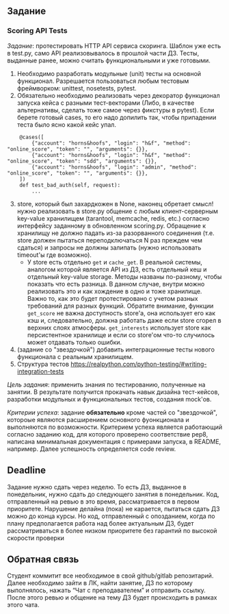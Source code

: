 ## Задание
### Scoring API Tests

*Задание*: протестировать HTTP API сервиса скоринга. Шаблон уже есть в test.py, само API реализовывалось в прошлой части ДЗ. Тесты, выданные ранее, можно считать функциональными и уже готовыми.
1. Необходимо разработать модульные (unit) тесты на основной функционал. Разрешается пользоваться любым тестовым фреймворком: unittest, nosetests, pytest.
2. Обязательно необходимо реализовать через декоратор функционал запуска кейса с разными тест-векторами (Либо, в качестве альтернативы, сделать тоже самое через фикстуры в pytest). Если берете готовый cases, то его надо допилить так, чтобы припадении теста было ясно какой кейс упал.

```
    @cases([
        {"account": "horns&hoofs", "login": "h&f", "method": "online_score", "token": "", "arguments": {}},
        {"account": "horns&hoofs", "login": "h&f", "method": "online_score", "token": "sdd", "arguments": {}},
        {"account": "horns&hoofs", "login": "admin", "method": "online_score", "token": "", "arguments": {}},
    ])
    def test_bad_auth(self, request):
    	...
```

3. store, который был захардкожен в None, наконец обретает смысл! нужно реализовать в store.py общение с любым клиент-серверным key-value хранилищем (tarantool, memcache, redis, etc.) согласно интерфейсу заданному в обновленном scoring.py. Обращение к хранилищу не должно падать из-за разорванного соединения (т.е. store должен пытаться переподключаться N раз преждем чем сдаться) и запросы не должны залипать (нужно использовать timeout'ы где возможно).
	* У store есть отдельно `get` и `cache_get`. В реальной системы, аналогом которой является API из ДЗ, есть отдельный кеш и отдельный key-value storage. Методы названы по-разному, чтобы показать что есть разница. В данном случае, внутри можно реализовать это и как хождение в одно и тоже хранилище. Важно то, как это будет протестировано с учетом разных требований для разных функций.  Обратите внимание, функции `get_score` не важна доступность store'а, она использует его как кэш и, следовательно, должна работать даже если store сгорел в верхних слоях атмосферы. `get_interests` использует store как персистентное хранилище и если со store'ом что-то случилось может отдавать только ошибки.
4. (задание со "звездочкой") добавить интеграционные тесты нового функционала c реальным хранилищем.
5. Структура тестов https://realpython.com/python-testing/#writing-integration-tests

*Цель задания*: применить знания по тестированию, полученные на занятии. В результате получится прокачать навык дизайна тест-кейсов, разработки модульных и функциональных тестов, создания mock'ов.

*Критерии успеха*: задание __обязательно__ кроме частей со "звездочкой", котороые являются расширением основного фуонкционала и выполняются по возможности. Критерием успеха является работающий согласно заданию код, для которого проверено соответствие pep8, написана минимальная документация с примерами запуска, в README, например. Далее успешность определяется code review.

## Deadline
Задание нужно сдать через неделю. То есть ДЗ, выданное в понедельник, нужно сдать до следующего занятия в понедельник. Код, отправленный на ревью в это время, рассматривается в первом приоритете. Нарушение делайна (пока) не карается, пытаться сдать ДЗ можно до конца курсы. Но код, отправленный с опозданием, когда по плану предполагается работа над более актуальным ДЗ, будет рассматриваться в более низком приоритете без гарантий по высокой скорости проверки

## Обратная связь
Cтудент коммитит все необходимое в свой github/gitlab репозитарий. Далее необходимо зайти в ЛК, найти занятие, ДЗ по которому выполнялось, нажать “Чат с преподавателем” и отправить ссылку. После этого ревью и общение на тему ДЗ будет происходить в рамках этого чата.
